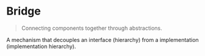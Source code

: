 # Bridge

> Connecting components together through abstractions.

A mechanism that decouples an interface (hierarchy) from a implementation (implementation hierarchy).
